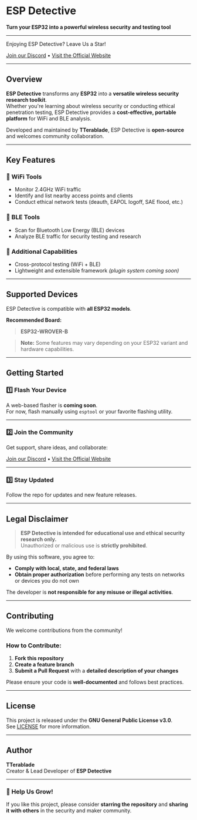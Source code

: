 # ESP Detective  
**Turn your ESP32 into a powerful wireless security and testing tool**

---

Enjoying ESP Detective? Leave Us a Star!

[Join our Discord](https://discord.gg/CutphduCAS) • [Visit the Official Website](https://esp-detective.vercel.app/)

---

## Overview

**ESP Detective** transforms any **ESP32** into a **versatile wireless security research toolkit**.  
Whether you're learning about wireless security or conducting ethical penetration testing, ESP Detective provides a **cost-effective, portable platform** for WiFi and BLE analysis.

Developed and maintained by **TTerablade**, ESP Detective is **open-source** and welcomes community collaboration.

---

## Key Features

### 🔧 WiFi Tools
- Monitor 2.4GHz WiFi traffic  
- Identify and list nearby access points and clients  
- Conduct ethical network tests (deauth, EAPOL logoff, SAE flood, etc.)

### 📡 BLE Tools
- Scan for Bluetooth Low Energy (BLE) devices  
- Analyze BLE traffic for security testing and research

### 🧰 Additional Capabilities
- Cross-protocol testing (WiFi + BLE)  
- Lightweight and extensible framework *(plugin system coming soon)*  

---

## Supported Devices

ESP Detective is compatible with **all ESP32 models**.

**Recommended Board:**  
> **ESP32-WROVER-B**

> **Note:** Some features may vary depending on your ESP32 variant and hardware capabilities.

---

## Getting Started

### 1️⃣ Flash Your Device

A web-based flasher is **coming soon**.  
For now, flash manually using `esptool` or your favorite flashing utility.

---

### 2️⃣ Join the Community

Get support, share ideas, and collaborate:

[Join our Discord](https://discord.gg/CutphduCAS) • [Visit the Official Website](https://esp-detective.vercel.app/)

---

### 3️⃣ Stay Updated

Follow the repo for updates and new feature releases.

---

## Legal Disclaimer

> **ESP Detective is intended for educational use and ethical security research only.**  
Unauthorized or malicious use is **strictly prohibited**.

By using this software, you agree to:
- **Comply with local, state, and federal laws**  
- **Obtain proper authorization** before performing any tests on networks or devices you do not own  

The developer is **not responsible for any misuse or illegal activities**.

---

## Contributing

We welcome contributions from the community!

### How to Contribute:

1. **Fork this repository**  
2. **Create a feature branch**  
3. **Submit a Pull Request** with a **detailed description of your changes**

Please ensure your code is **well-documented** and follows best practices.

---

## License

This project is released under the **GNU General Public License v3.0**.  
See [LICENSE](./LICENSE) for more information.

---

## Author

**TTerablade**  
Creator & Lead Developer of **ESP Detective**

---

### 🚀 Help Us Grow!

If you like this project, please consider **starring the repository** and **sharing it with others** in the security and maker community.
